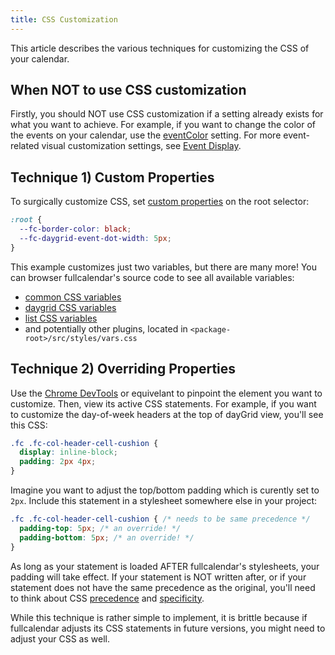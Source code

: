 ```yaml
---
title: CSS Customization
---
```


This article describes the various techniques for customizing the CSS of your calendar.


## When NOT to use CSS customization

Firstly, you should NOT use CSS customization if a setting already exists for what you want to achieve. For example, if you want to change the color of the events on your calendar, use the [eventColor](eventColor) setting. For more event-related visual customization settings, see [Event Display](event-display).


<h2 id='css-properties'>Technique 1) Custom Properties</h2>

To surgically customize CSS, set [custom properties](https://developer.mozilla.org/en-US/docs/Web/CSS/--*) on the root selector:

```css
:root {
  --fc-border-color: black;
  --fc-daygrid-event-dot-width: 5px;
}
```

This example customizes just two variables, but there are many more! You can browser fullcalendar's source code to see all available variables:

- [common CSS variables](https://github.com/fullcalendar/fullcalendar/blob/main/packages/core/src/styles/vars.css)
- [daygrid CSS variables](https://github.com/fullcalendar/fullcalendar/blob/main/packages/daygrid/src/styles/vars.css)
- [list CSS variables](https://github.com/fullcalendar/fullcalendar/blob/main/packages/list/src/styles/vars.css)
- and potentially other plugins, located in `<package-root>/src/styles/vars.css`



## Technique 2) Overriding Properties

Use the [Chrome DevTools](https://developers.google.com/web/tools/chrome-devtools/css) or equivelant to pinpoint the element you want to customize. Then, view its active CSS statements. For example, if you want to customize the day-of-week headers at the top of dayGrid view, you'll see this CSS:

```css
.fc .fc-col-header-cell-cushion {
  display: inline-block;
  padding: 2px 4px;
}
```

Imagine you want to adjust the top/bottom padding which is curently set to `2px`. Include this statement in a stylesheet somewhere else in your project:

```css
.fc .fc-col-header-cell-cushion { /* needs to be same precedence */
  padding-top: 5px; /* an override! */
  padding-bottom: 5px; /* an override! */
}
```

As long as your statement is loaded AFTER fullcalendar's stylesheets, your padding will take effect. If your statement is NOT written after, or if your statement does not have the same precedence as the original, you'll need to think about CSS [precedence](https://css-tricks.com/precedence-css-order-css-matters/) and [specificity](https://css-tricks.com/specifics-on-css-specificity/).

While this technique is rather simple to implement, it is brittle because if fullcalendar adjusts its CSS statements in future versions, you might need to adjust your CSS as well.
